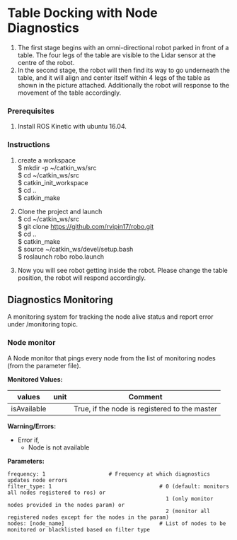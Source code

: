 # Table Docking with Node Diagnostics
1) The first stage begins with an omni-directional robot parked in front of a table. The four legs of the table are visible to the Lidar sensor at the centre of the robot.
2) In the second stage, the robot will then find its way to go underneath the table, and it will align and center itself within 4 legs of the table as shown in the picture attached. Additionally the robot will response to the movement of the table accordingly.

### Prerequisites

1) Install ROS Kinetic with ubuntu 16.04.

### Instructions

1) create a workspace <br />
$ mkdir -p ~/catkin_ws/src <br />
$ cd ~/catkin_ws/src <br />
$ catkin_init_workspace <br />
$ cd .. <br />
$ catkin_make <br />
   
2) Clone the project and launch <br />
$ cd ~/catkin_ws/src <br />
$ git clone https://github.com/rvipin17/robo.git <br />
$ cd .. <br />
$ catkin_make <br />
$ source ~/catkin_ws/devel/setup.bash <br />
$ roslaunch robo robo.launch <br />

3) Now you will see robot getting inside the robot. Please change the table position, the robot will respond accordingly. 

## Diagnostics Monitoring

A monitoring system for tracking the node alive status and report error under /monitoring topic. 

### Node monitor

A Node monitor that pings every node from the list of monitoring nodes (from the parameter file). 

**Monitored Values:**

|     values      | unit  |          Comment                   |
|-----------------|-------|------------------------------------|
|     isAvailable    |       |         True, if the node is registered to the master                          |

**Warning/Errors:**

* Error if, 
     * Node is not available

**Parameters:**


	frequency: 1					# Frequency at which diagnostics updates node errors
	filter_type: 1                                  # 0 (default: monitors all nodes registered to ros) or 
                                                      1 (only monitor nodes provided in the nodes param) or
                                                      2 (monitor all registered nodes except for the nodes in the param)
    nodes: [node_name]                              # List of nodes to be monitored or blacklisted based on filter type
